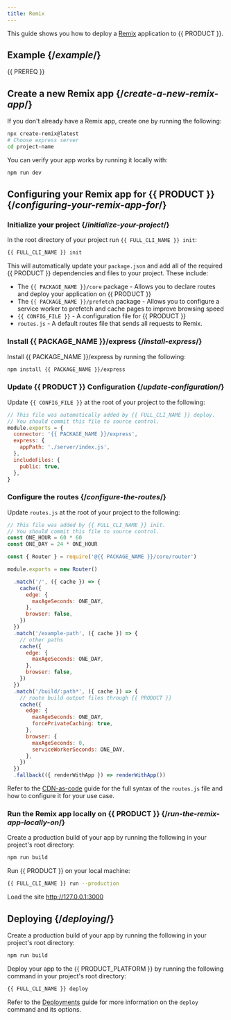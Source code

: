 ```yaml
---
title: Remix
---
```


This guide shows you how to deploy a [Remix](https://remix.run/) application to {{ PRODUCT }}.

## Example {/*example*/}

<ExampleButtons
  title="Remix Express"
  siteUrl="https://layer0-docs-layer0-remix-express-example-default.layer0-limelight.link"
  repoUrl="https://github.com/layer0-docs/layer0-remix-express-example" 
  deployFromRepo />

{{ PREREQ }}

## Create a new Remix app {/*create-a-new-remix-app*/}

If you don't already have a Remix app, create one by running the following:

```bash
npx create-remix@latest
# Choose express server
cd project-name
```

You can verify your app works by running it locally with:

```bash
npm run dev
```

## Configuring your Remix app for {{ PRODUCT }} {/*configuring-your-remix-app-for*/}

### Initialize your project {/*initialize-your-project*/}

In the root directory of your project run `{{ FULL_CLI_NAME }} init`:

```bash
{{ FULL_CLI_NAME }} init
```

This will automatically update your `package.json` and add all of the required {{ PRODUCT }} dependencies and files to your project. These include:

- The `{{ PACKAGE_NAME }}/core` package - Allows you to declare routes and deploy your application on {{ PRODUCT }}
- The `{{ PACKAGE_NAME }}/prefetch` package - Allows you to configure a service worker to prefetch and cache pages to improve browsing speed
- `{{ CONFIG_FILE }}` - A configuration file for {{ PRODUCT }}
- `routes.js` - A default routes file that sends all requests to Remix.

<a id="install-express"></a>

### Install {{ PACKAGE_NAME }}/express {/*install-express*/}

Install {{ PACKAGE_NAME }}/express by running the following:

```bash
npm install {{ PACKAGE_NAME }}/express
```

### Update {{ PRODUCT }} Configuration {/*update-configuration*/}

Update `{{ CONFIG_FILE }}` at the root of your project to the following:

```js
// This file was automatically added by {{ FULL_CLI_NAME }} deploy.
// You should commit this file to source control.
module.exports = {
  connector: '{{ PACKAGE_NAME }}/express',
  express: {
    appPath: './server/index.js',
  },
  includeFiles: {
    public: true,
  },
}
```

### Configure the routes {/*configure-the-routes*/}

Update `routes.js` at the root of your project to the following:

```js
// This file was added by {{ FULL_CLI_NAME }} init.
// You should commit this file to source control.
const ONE_HOUR = 60 * 60
const ONE_DAY = 24 * ONE_HOUR

const { Router } = require('@{{ PACKAGE_NAME }}/core/router')

module.exports = new Router()

  .match('/', ({ cache }) => {
    cache({
      edge: {
        maxAgeSeconds: ONE_DAY,
      },
      browser: false,
    })
  })
  .match('/example-path', ({ cache }) => {
    // other paths
    cache({
      edge: {
        maxAgeSeconds: ONE_DAY,
      },
      browser: false,
    })
  })
  .match('/build/:path*', ({ cache }) => {
    // route build output files through {{ PRODUCT }}
    cache({
      edge: {
        maxAgeSeconds: ONE_DAY,
        forcePrivateCaching: true,
      },
      browser: {
        maxAgeSeconds: 0,
        serviceWorkerSeconds: ONE_DAY,
      },
    })
  })
  .fallback(({ renderWithApp }) => renderWithApp())
```

Refer to the [CDN-as-code](/guides/performance/cdn_as_code) guide for the full syntax of the `routes.js` file and how to configure it for your use case.

### Run the Remix app locally on {{ PRODUCT }} {/*run-the-remix-app-locally-on*/}

Create a production build of your app by running the following in your project's root directory:

```bash
npm run build
```

Run {{ PRODUCT }} on your local machine:

```bash
{{ FULL_CLI_NAME }} run --production
```

Load the site http://127.0.0.1:3000

## Deploying {/*deploying*/}

Create a production build of your app by running the following in your project's root directory:

```bash
npm run build
```

Deploy your app to the {{ PRODUCT_PLATFORM }} by running the following command in your project's root directory:

```bash
{{ FULL_CLI_NAME }} deploy
```

Refer to the [Deployments](/guides/basics/deployments) guide for more information on the `deploy` command and its options.

